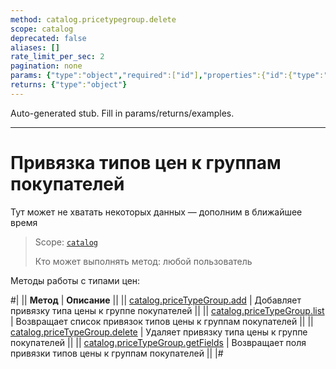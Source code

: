 ```yaml
---
method: catalog.pricetypegroup.delete
scope: catalog
deprecated: false
aliases: []
rate_limit_per_sec: 2
pagination: none
params: {"type":"object","required":["id"],"properties":{"id":{"type":"integer"}}}
returns: {"type":"object"}
---
```


Auto-generated stub. Fill in params/returns/examples.

---

# Привязка типов цен к группам покупателей



Тут может не хватать некоторых данных — дополним в ближайшее время



> Scope: [`catalog`](../../../scopes/permissions.md)
>
> Кто может выполнять метод: любой пользователь

Методы работы с типами цен:

#|
|| **Метод** | **Описание** ||
|| [catalog.priceTypeGroup.add](./catalog-price-type-group-add.md) | Добавляет привязку типа цены к группе покупателей ||
|| [catalog.priceTypeGroup.list](./catalog-price-type-group-list.md) | Возвращает список привязок типов цены к группам покупателей ||
|| [catalog.priceTypeGroup.delete](./catalog-price-type-group-delete.md) | Удаляет привязку типа цены к группе покупателей ||
|| [catalog.priceTypeGroup.getFields](./catalog-price-type-group-get-fields.md) | Возвращает поля привязки типов цены к группам покупателей ||
|#
